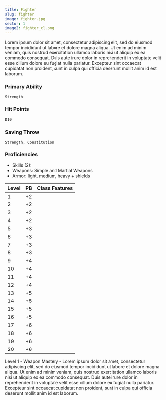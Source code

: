 ```yaml
---
title: Fighter
slug: fighter
image: fighter.jpg
sector: 1
image2: fighter_cl.png
---
```

Lorem ipsum dolor sit amet, consectetur adipiscing elit, sed do eiusmod tempor incididunt ut labore et dolore magna aliqua. Ut enim ad minim veniam, quis nostrud exercitation ullamco laboris nisi ut aliquip ex ea commodo consequat. Duis aute irure dolor in reprehenderit in voluptate velit esse cillum dolore eu fugiat nulla pariatur. Excepteur sint occaecat cupidatat non proident, sunt in culpa qui officia deserunt mollit anim id est laborum.

<!-- ### -->
### Primary Ability
	Strength
### Hit Points
	D10
### Saving Throw
	Strength, Constitution
### Proficiencies
- Skills (2):
- Weapons: Simple and Martial Weapons
- Armor: light, medium, heavy + shields
<!-- ### -->

| Level | PB  | Class Features |
| ----- | --- | -------------- |
| 1     | +2  |                |
| 2     | +2  |                |
| 3     | +2  |                |
| 4     | +2  |                |
| 5     | +3  |                |
| 6     | +3  |                |
| 7     | +3  |                |
| 8     | +3  |                |
| 9     | +4  |                |
| 10    | +4  |                |
| 11    | +4  |                |
| 12    | +4  |                |
| 13    | +5  |                |
| 14    | +5  |                |
| 15    | +5  |                |
| 16    | +5  |                |
| 17    | +6  |                |
| 18    | +6  |                |
| 19    | +6  |                |
| 20    | +6  |                |
<!-- ### -->
Level 1 - Weapon Mastery - Lorem ipsum dolor sit amet, consectetur adipiscing elit, sed do eiusmod tempor incididunt ut labore et dolore magna aliqua. Ut enim ad minim veniam, quis nostrud exercitation ullamco laboris nisi ut aliquip ex ea commodo consequat. Duis aute irure dolor in reprehenderit in voluptate velit esse cillum dolore eu fugiat nulla pariatur. Excepteur sint occaecat cupidatat non proident, sunt in culpa qui officia deserunt mollit anim id est laborum.